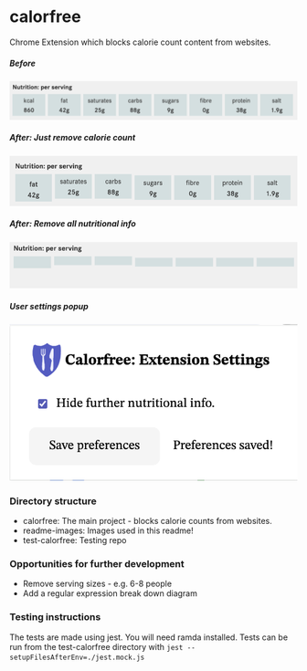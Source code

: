 # calorfree

Chrome Extension which blocks calorie count content from websites.

##### Before
![Before calorfree extension](https://github.com/technologeve/calorfree/blob/main/readme-images/before.png)
##### After: Just remove calorie count
![After calorfree extension: just calories](https://github.com/technologeve/calorfree/blob/main/readme-images/just_calories.png)
##### After: Remove all nutritional info
![After calorfree extension: all nutritional info](https://github.com/technologeve/calorfree/blob/main/readme-images/all_info.png)


##### User settings popup
![Screenshot of user settings popup](https://github.com/technologeve/calorfree/blob/main/readme-images/user_settings.png?)

### Directory structure
- calorfree: The main project - blocks calorie counts from websites.
- readme-images: Images used in this readme!
- test-calorfree: Testing repo

### Opportunities for further development
- Remove serving sizes - e.g. 6-8 people
- Add a regular expression break down diagram

### Testing instructions

The tests are made using jest. You will need ramda installed. Tests can be run from the test-calorfree directory with `jest --setupFilesAfterEnv=./jest.mock.js`
